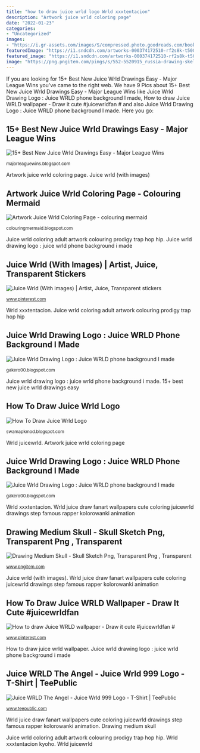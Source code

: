 ```yaml
---
title: "how to draw juice wrld logo Wrld xxxtentacion"
description: "Artwork juice wrld coloring page"
date: "2022-01-23"
categories:
- "Uncategorized"
images:
- "https://i.gr-assets.com/images/S/compressed.photo.goodreads.com/books/1559109952i/46036531._UY630_SR1200,630_.jpg"
featuredImage: "https://i1.sndcdn.com/artworks-000374172510-rf2s8k-t500x500.jpg"
featured_image: "https://i1.sndcdn.com/artworks-000374172510-rf2s8k-t500x500.jpg"
image: "https://png.pngitem.com/pimgs/s/552-5520915_russia-drawing-skeleton-juice-wrld-cartoon-drawing-hd.png"
---
```


If you are looking for 15+ Best New Juice Wrld Drawings Easy - Major League Wins you've came to the right web. We have 9 Pics about 15+ Best New Juice Wrld Drawings Easy - Major League Wins like Juice Wrld Drawing Logo : Juice WRLD phone background I made, How to draw Juice WRLD wallpaper - Draw it cute #juicewrldfan # and also Juice Wrld Drawing Logo : Juice WRLD phone background I made. Here you go:

## 15+ Best New Juice Wrld Drawings Easy - Major League Wins

![15+ Best New Juice Wrld Drawings Easy - Major League Wins](https://i.ytimg.com/vi/rYaVduKyvHo/maxresdefault.jpg "Juice wrld (with images)")

<small>majorleaguewins.blogspot.com</small>

Artwork juice wrld coloring page. Juice wrld (with images)

## Artwork Juice Wrld Coloring Page - Colouring Mermaid

![Artwork Juice Wrld Coloring Page - colouring mermaid](https://i.gr-assets.com/images/S/compressed.photo.goodreads.com/books/1559109952i/46036531._UY630_SR1200,630_.jpg "Juice wrld (with images)")

<small>colouringmermaid.blogspot.com</small>

Juice wrld coloring adult artwork colouring prodigy trap hop hip. Juice wrld drawing logo : juice wrld phone background i made

## Juice Wrld (With Images) | Artist, Juice, Transparent Stickers

![Juice Wrld (With images) | Artist, Juice, Transparent stickers](https://i.pinimg.com/474x/84/01/4c/84014c9d0b2afd969c44e1a3148c541b.jpg "Juice wrld (with images)")

<small>www.pinterest.com</small>

Wrld xxxtentacion. Juice wrld coloring adult artwork colouring prodigy trap hop hip

## Juice Wrld Drawing Logo : Juice WRLD Phone Background I Made

![Juice Wrld Drawing Logo : Juice WRLD phone background I made](https://ih0.redbubble.net/image.917901443.1709/stf,small,600x600-c,0,0,1000,1000.u1.jpg "Drawing medium skull")

<small>gakero00.blogspot.com</small>

Juice wrld drawing logo : juice wrld phone background i made. 15+ best new juice wrld drawings easy

## How To Draw Juice Wrld Logo

![How To Draw Juice Wrld Logo](https://i1.sndcdn.com/artworks-000374172510-rf2s8k-t500x500.jpg "Wrld juicewrld")

<small>swamapkmod.blogspot.com</small>

Wrld juicewrld. Artwork juice wrld coloring page

## Juice Wrld Drawing Logo : Juice WRLD Phone Background I Made

![Juice Wrld Drawing Logo : Juice WRLD phone background I made](https://ih1.redbubble.net/image.993750825.5717/flat,750x,075,f-pad,750x1000,f8f8f8.jpg "Drawing medium skull")

<small>gakero00.blogspot.com</small>

Wrld xxxtentacion. Wrld juice draw fanart wallpapers cute coloring juicewrld drawings step famous rapper kolorowanki animation

## Drawing Medium Skull - Skull Sketch Png, Transparent Png , Transparent

![Drawing Medium Skull - Skull Sketch Png, Transparent Png , Transparent](https://png.pngitem.com/pimgs/s/552-5520915_russia-drawing-skeleton-juice-wrld-cartoon-drawing-hd.png "Juice wrld (with images)")

<small>www.pngitem.com</small>

Juice wrld (with images). Wrld juice draw fanart wallpapers cute coloring juicewrld drawings step famous rapper kolorowanki animation

## How To Draw Juice WRLD Wallpaper - Draw It Cute #juicewrldfan #

![How to draw Juice WRLD wallpaper - Draw it cute #juicewrldfan #](https://i.pinimg.com/originals/15/3e/0c/153e0cc415e588224551cb63dea598d4.png "Wrld xxxtentacion")

<small>www.pinterest.com</small>

How to draw juice wrld wallpaper. Juice wrld drawing logo : juice wrld phone background i made

## Juice WRLD The Angel - Juice Wrld 999 Logo - T-Shirt | TeePublic

![Juice WRLD The Angel - Juice Wrld 999 Logo - T-Shirt | TeePublic](https://res.cloudinary.com/teepublic/image/private/s--bn_1lJpw--/t_Preview/t_watermark_lock/b_rgb:191919,c_lpad,f_jpg,h_630,q_90,w_1200/v1595713571/production/designs/12514924_0.jpg "Juice wrld (with images)")

<small>www.teepublic.com</small>

Wrld juice draw fanart wallpapers cute coloring juicewrld drawings step famous rapper kolorowanki animation. Drawing medium skull

Juice wrld coloring adult artwork colouring prodigy trap hop hip. Wrld xxxtentacion kyoho. Wrld juicewrld
